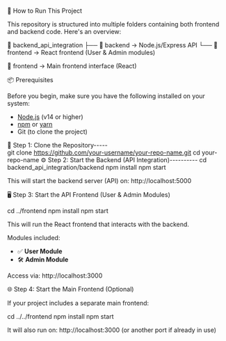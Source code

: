 🚀 How to Run This Project

This repository is structured into multiple folders containing both frontend and backend code. Here's an overview:

📁 backend_api_integration
   ├── 📁 backend     → Node.js/Express API
   └── 📁 frontend    → React frontend (User & Admin modules)

📁 frontend             → Main frontend interface (React)

📦 Prerequisites

Before you begin, make sure you have the following installed on your system:

* [Node.js](https://nodejs.org/) (v14 or higher)
* [npm](https://www.npmjs.com/) or [yarn](https://yarnpkg.com/)
* Git (to clone the project)

🧩 Step 1: Clone the Repository-----    
git clone https://github.com/your-username/your-repo-name.git
cd your-repo-name
⚙️ Step 2: Start the Backend (API Integration)----------
cd backend_api_integration/backend
npm install
npm start

This will start the backend server (API) on: http://localhost:5000

🖥️ Step 3: Start the API Frontend (User & Admin Modules)

cd ../frontend
npm install
npm start

This will run the React frontend that interacts with the backend.

Modules included:

* ✅ **User Module**
* 🛠️ **Admin Module**

Access via: http://localhost:3000

🌐 Step 4: Start the Main Frontend (Optional)

If your project includes a separate main frontend:

cd ../../frontend
npm install
npm start

It will also run on: http://localhost:3000 (or another port if already in use)

